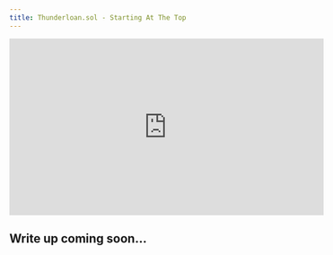 ```yaml
---
title: Thunderloan.sol - Starting At The Top
---
```


<iframe width="560" height="315" src="https://youtu.be/Cle0xTszptY" title="YouTube video player" frameborder="0" allow="accelerometer; autoplay; clipboard-write; encrypted-media; gyroscope; picture-in-picture; web-share" allowfullscreen></iframe>

## Write up coming soon...
